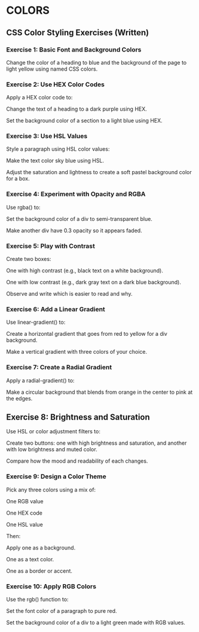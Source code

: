 # COLORS 
 
## CSS Color Styling Exercises (Written)
### Exercise 1: Basic Font and Background Colors
Change the color of a heading to blue and the background of the page to light yellow using named CSS colors.

### Exercise 2: Use HEX Color Codes

Apply a HEX color code to:

Change the text of a heading to a dark purple using HEX.

Set the background color of a section to a light blue using HEX.

### Exercise 3: Use HSL Values

Style a paragraph using HSL color values:

Make the text color sky blue using HSL.

Adjust the saturation and lightness to create a soft pastel background color for a box.

### Exercise 4: Experiment with Opacity and RGBA
Use rgba() to:

Set the background color of a div to semi-transparent blue.

Make another div have 0.3 opacity so it appears faded.

### Exercise 5: Play with Contrast

Create two boxes:

One with high contrast (e.g., black text on a white background).

One with low contrast (e.g., dark gray text on a dark blue background).

Observe and write which is easier to read and why.

### Exercise 6: Add a Linear Gradient
Use linear-gradient() to:

Create a horizontal gradient that goes from red to yellow for a div background.

Make a vertical gradient with three colors of your choice.

### Exercise 7: Create a Radial Gradient
Apply a radial-gradient() to:

Make a circular background that blends from orange in the center to pink at the edges.

## Exercise 8: Brightness and Saturation
Use HSL or color adjustment filters to:

Create two buttons: one with high brightness and saturation, and another with low brightness and muted color.

Compare how the mood and readability of each changes.

### Exercise 9: Design a Color Theme
Pick any three colors using a mix of:

One RGB value

One HEX code

One HSL value

Then:

Apply one as a background.

One as a text color.

One as a border or accent.

### Exercise 10: Apply RGB Colors
Use the rgb() function to:

Set the font color of a paragraph to pure red.

Set the background color of a div to a light green made with RGB values.
